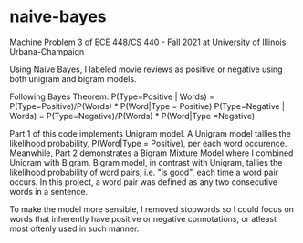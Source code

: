# naive-bayes

Machine Problem 3 of ECE 448/CS 440 - Fall 2021 at University of Illinois Urbana-Champaign

Using Naive Bayes, I labeled movie reviews as positive or negative using both unigram and bigram models.

Following Bayes Theorem: P(Type=Positive | Words) = P(Type=Positive)/P(Words) * P(Word|Type = Positive)
                         P(Type=Negative | Words) = P(Type=Negative)/P(Words) * P(Word|Type =Negative)
                         
Part 1 of this code implements Unigram model. A Unigram model tallies the likelihood probability, P(Word|Type = Positive), per each word occurence.
Meanwhile, Part 2 demonstrates a Bigram Mixture Model where I combined Unigram with Bigram. Bigram model, in contrast with Unigram, tallies the likelihood probability
of word pairs, i.e. "is good", each time a word pair occurs. In this project, a word pair was defined as any two consecutive words in a sentence. 

To make the model more sensible, I removed stopwords so I could focus on words that inherently have positive or negative connotations, or atleast most oftenly used in such manner.
